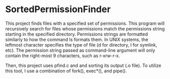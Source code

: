 # SortedPermissionFinder
This project finds files with a specified set of
permissions. This program will recursively search for files whose permissions match the
permissions string starting in the specified directory.
Permissions strings are formatted similarly to how the command ls formats them.
In UNIX systems, the leftmost character specifies the type of file (d for directory, l for
symlink, etc). The permission string passed as command-line argument will only contain
the right-most 9 characters, such as r-xrw-r-x.

Then, this project uses pfind.c and and sorting its
output (.o file). To utilize this tool, I use a combination of fork(), exec*(), and pipe().
